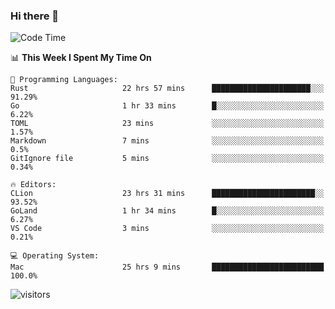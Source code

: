 ### Hi there 👋

<!--
**CrazyCollin/crazycollin** is a ✨ _special_ ✨ repository because its `README.md` (this file) appears on your GitHub profile.

Here are some ideas to get you started:

- 🔭 I’m currently working on ...
- 🌱 I’m currently learning ...
- 👯 I’m looking to collaborate on ...
- 🤔 I’m looking for help with ...
- 💬 Ask me about ...
- 📫 How to reach me: ...
- 😄 Pronouns: ...
- ⚡ Fun fact: ...
-->

<!--START_SECTION:waka-->
![Code Time](http://img.shields.io/badge/Code%20Time-67%20hrs%2032%20mins-blue)

📊 **This Week I Spent My Time On** 

```text
💬 Programming Languages: 
Rust                     22 hrs 57 mins      ██████████████████████░░░   91.29% 
Go                       1 hr 33 mins        █░░░░░░░░░░░░░░░░░░░░░░░░   6.22% 
TOML                     23 mins             ░░░░░░░░░░░░░░░░░░░░░░░░░   1.57% 
Markdown                 7 mins              ░░░░░░░░░░░░░░░░░░░░░░░░░   0.5% 
GitIgnore file           5 mins              ░░░░░░░░░░░░░░░░░░░░░░░░░   0.34%

🔥 Editors: 
CLion                    23 hrs 31 mins      ███████████████████████░░   93.52% 
GoLand                   1 hr 34 mins        █░░░░░░░░░░░░░░░░░░░░░░░░   6.27% 
VS Code                  3 mins              ░░░░░░░░░░░░░░░░░░░░░░░░░   0.21%

💻 Operating System: 
Mac                      25 hrs 9 mins       █████████████████████████   100.0%

```


<!--END_SECTION:waka-->


![visitors](https://visitor-badge.glitch.me/badge?page_id=crazycollin.crazycollin&left_color=green&right_color=red)
